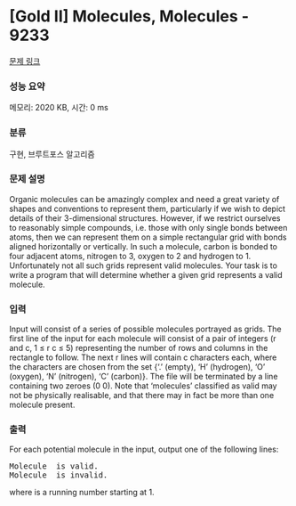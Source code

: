 # [Gold II] Molecules, Molecules - 9233 

[문제 링크](https://www.acmicpc.net/problem/9233) 

### 성능 요약

메모리: 2020 KB, 시간: 0 ms

### 분류

구현, 브루트포스 알고리즘

### 문제 설명

<p>Organic molecules can be amazingly complex and need a great variety of shapes and conventions to represent them, particularly if we wish to depict details of their 3-dimensional structures. However, if we restrict ourselves to reasonably simple compounds, i.e. those with only single bonds between atoms, then we can represent them on a simple rectangular grid with bonds aligned horizontally or vertically. In such a molecule, carbon is bonded to four adjacent atoms, nitrogen to 3, oxygen to 2 and hydrogen to 1. Unfortunately not all such grids represent valid molecules. Your task is to write a program that will determine whether a given grid represents a valid molecule.</p>

### 입력 

 <p>Input will consist of a series of possible molecules portrayed as grids. The first line of the input for each molecule will consist of a pair of integers (r and c, 1 ≤ r c ≤ 5) representing the number of rows and columns in the rectangle to follow. The next r lines will contain c characters each, where the characters are chosen from the set {‘.’ (empty), ‘H’ (hydrogen), ‘O’ (oxygen), ‘N’ (nitrogen), ‘C’ (carbon)}. The file will be terminated by a line containing two zeroes (0 0). Note that ‘molecules’ classified as valid may not be physically realisable, and that there may in fact be more than one molecule present.</p>

### 출력 

 <p>For each potential molecule in the input, output one of the following lines:</p>

<pre>Molecule <num> is valid.
Molecule <num> is invalid.</pre>

<p>where <num> is a running number starting at 1.</p>

